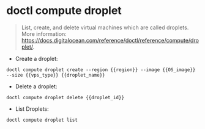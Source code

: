 # doctl compute droplet

> List, create, and delete virtual machines which are called droplets.
> More information: <https://docs.digitalocean.com/reference/doctl/reference/compute/droplet/>.

- Create a droplet:

`doctl compute droplet create --region {{region}} --image {{OS_image}} --size {{vps_type}} {{droplet_name}}`

- Delete a droplet:

`doctl compute droplet delete {{droplet_id}}`

- List Droplets:

`doctl compute droplet list`
